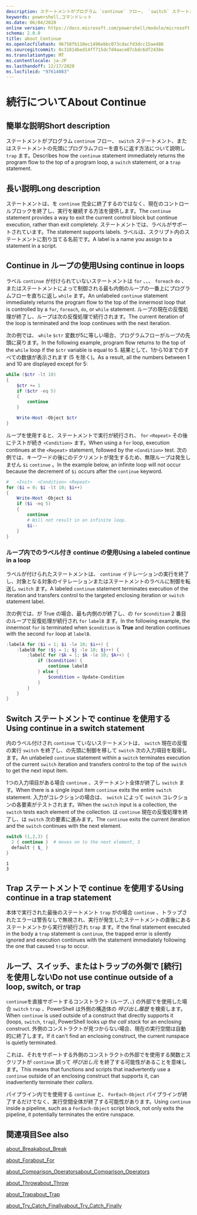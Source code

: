 ```yaml
---
description: ステートメントがプログラム `continue` フロー、 `switch` ステートメント、またはステートメントの先頭にプログラムフローを直ちに返す方法について説明し `trap` ます。
keywords: powershell,コマンドレット
ms.date: 06/04/2020
online version: https://docs.microsoft.com/powershell/module/microsoft.powershell.core/about/about_continue?view=powershell-7&WT.mc_id=ps-gethelp
schema: 2.0.0
title: about_Continue
ms.openlocfilehash: 96758fb110ec1496ebbc073cdacfd3dcc15ae486
ms.sourcegitcommit: 0c31814bed14ff715dc7d4aace07cbdc6df2438e
ms.translationtype: MT
ms.contentlocale: ja-JP
ms.lasthandoff: 12/17/2020
ms.locfileid: "97614083"
---
```

# <a name="about-continue"></a><span data-ttu-id="dffdf-104">続行について</span><span class="sxs-lookup"><span data-stu-id="dffdf-104">About Continue</span></span>

## <a name="short-description"></a><span data-ttu-id="dffdf-105">簡単な説明</span><span class="sxs-lookup"><span data-stu-id="dffdf-105">Short description</span></span>

<span data-ttu-id="dffdf-106">ステートメントがプログラム `continue` フロー、 `switch` ステートメント、またはステートメントの先頭にプログラムフローを直ちに返す方法について説明し `trap` ます。</span><span class="sxs-lookup"><span data-stu-id="dffdf-106">Describes how the `continue` statement immediately returns the program flow to the top of a program loop, a `switch` statement, or a `trap` statement.</span></span>

## <a name="long-description"></a><span data-ttu-id="dffdf-107">長い説明</span><span class="sxs-lookup"><span data-stu-id="dffdf-107">Long description</span></span>

<span data-ttu-id="dffdf-108">ステートメントは、を `continue` 完全に終了するのではなく、現在のコントロールブロックを終了し、実行を継続する方法を提供します。</span><span class="sxs-lookup"><span data-stu-id="dffdf-108">The `continue` statement provides a way to exit the current control block but continue execution, rather than exit completely.</span></span> <span data-ttu-id="dffdf-109">ステートメントでは、ラベルがサポートされています。</span><span class="sxs-lookup"><span data-stu-id="dffdf-109">The statement supports labels.</span></span>
<span data-ttu-id="dffdf-110">ラベルは、スクリプト内のステートメントに割り当てる名前です。</span><span class="sxs-lookup"><span data-stu-id="dffdf-110">A label is a name you assign to a statement in a script.</span></span>

## <a name="using-continue-in-loops"></a><span data-ttu-id="dffdf-111">Continue in ループの使用</span><span class="sxs-lookup"><span data-stu-id="dffdf-111">Using continue in loops</span></span>

<span data-ttu-id="dffdf-112">ラベル `continue` が付けられていないステートメントは `for` 、、、 `foreach` `do` 、またはステートメントによって制御される最も内側のループの一番上にプログラムフローを直ちに返し `while` ます。</span><span class="sxs-lookup"><span data-stu-id="dffdf-112">An unlabeled `continue` statement immediately returns the program flow to the top of the innermost loop that is controlled by a `for`, `foreach`, `do`, or `while` statement.</span></span> <span data-ttu-id="dffdf-113">ループの現在の反復処理が終了し、ループは次の反復処理で続行されます。</span><span class="sxs-lookup"><span data-stu-id="dffdf-113">The current iteration of the loop is terminated and the loop continues with the next iteration.</span></span>

<span data-ttu-id="dffdf-114">次の例では、 `while` `$ctr` 変数が5に等しい場合、プログラムフローがループの先頭に戻ります。</span><span class="sxs-lookup"><span data-stu-id="dffdf-114">In the following example, program flow returns to the top of the `while` loop if the `$ctr` variable is equal to 5.</span></span> <span data-ttu-id="dffdf-115">結果として、1から10までのすべての数値が表示されます (5 を除く)。</span><span class="sxs-lookup"><span data-stu-id="dffdf-115">As a result, all the numbers between 1 and 10 are displayed except for 5:</span></span>

```powershell
while ($ctr -lt 10)
{
    $ctr += 1
    if ($ctr -eq 5)
    {
        continue
    }

    Write-Host -Object $ctr
}
```

<span data-ttu-id="dffdf-116">ループを使用すると、ステートメントで実行が続行され、 `for` `<Repeat>` その後にテストが続き `<Condition>` ます。</span><span class="sxs-lookup"><span data-stu-id="dffdf-116">When using a `for` loop, execution continues at the `<Repeat>` statement, followed by the `<Condition>` test.</span></span> <span data-ttu-id="dffdf-117">次の例では、キーワードの後にのデクリメントが発生するため、無限ループは発生しません `$i` `continue` 。</span><span class="sxs-lookup"><span data-stu-id="dffdf-117">In the example below, an infinite loop will not occur because the decrement of `$i` occurs after the `continue` keyword.</span></span>

```powershell
#   <Init>  <Condition> <Repeat>
for ($i = 0; $i -lt 10; $i++)
{
    Write-Host -Object $i
    if ($i -eq 5)
    {
        continue
        # Will not result in an infinite loop.
        $i--
    }
}
```

### <a name="using-a-labeled-continue-in-a-loop"></a><span data-ttu-id="dffdf-118">ループ内でのラベル付き continue の使用</span><span class="sxs-lookup"><span data-stu-id="dffdf-118">Using a labeled continue in a loop</span></span>

<span data-ttu-id="dffdf-119">ラベルが付けられたステートメントは、 `continue` イテレーションの実行を終了し、対象となる対象のイテレーションまたはステートメントのラベルに制御を転送し `switch` ます。</span><span class="sxs-lookup"><span data-stu-id="dffdf-119">A labeled `continue` statement terminates execution of the iteration and transfers control to the targeted enclosing iteration or `switch` statement label.</span></span>

<span data-ttu-id="dffdf-120">次の例では、が True の場合、最も内側のが終了し、の `for` `$condition` 2 番目のループで反復処理が続行され `for` `labelB` ます。</span><span class="sxs-lookup"><span data-stu-id="dffdf-120">In the following example, the innermost `for` is terminated when `$condition` is **True** and iteration continues with the second `for` loop at `labelB`.</span></span>

```powershell
:labelA for ($i = 1; $i -le 10; $i++) {
    :labelB for ($j = 1; $j -le 10; $j++) {
        :labelC for ($k = 1; $k -le 10; $k++) {
            if ($condition) {
                continue labelB
            } else {
                $condition = Update-Condition
            }
        }
    }
}
```

## <a name="using-continue-in-a-switch-statement"></a><span data-ttu-id="dffdf-121">Switch ステートメントで continue を使用する</span><span class="sxs-lookup"><span data-stu-id="dffdf-121">Using continue in a switch statement</span></span>

<span data-ttu-id="dffdf-122">内のラベル付けされ `continue` ていないステートメントは、 `switch` 現在の反復の実行 `switch` を終了し、の先頭に制御を移して `switch` 次の入力項目を取得します。</span><span class="sxs-lookup"><span data-stu-id="dffdf-122">An unlabeled `continue` statement within a `switch` terminates execution of the current `switch` iteration and transfers control to the top of the `switch` to get the next input item.</span></span>

<span data-ttu-id="dffdf-123">1つの入力項目がある場合 `continue` 、ステートメント全体が終了し `switch` ます。</span><span class="sxs-lookup"><span data-stu-id="dffdf-123">When there is a single input item `continue` exits the entire `switch` statement.</span></span>
<span data-ttu-id="dffdf-124">入力がコレクションの場合は、 `switch` によって `switch` コレクションの各要素がテストされます。</span><span class="sxs-lookup"><span data-stu-id="dffdf-124">When the `switch` input is a collection, the `switch` tests each element of the collection.</span></span> <span data-ttu-id="dffdf-125">は `continue` 現在の反復処理を終了し、は `switch` 次の要素に進みます。</span><span class="sxs-lookup"><span data-stu-id="dffdf-125">The `continue` exits the current iteration and the `switch` continues with the next element.</span></span>

```powershell
switch (1,2,3) {
  2 { continue }  # moves on to the next element, 3
  default { $_ }
}
```

```Output
1
3
```

## <a name="using-continue-in-a-trap-statement"></a><span data-ttu-id="dffdf-126">Trap ステートメントで continue を使用する</span><span class="sxs-lookup"><span data-stu-id="dffdf-126">Using continue in a trap statement</span></span>

<span data-ttu-id="dffdf-127">本体で実行された最後のステートメント `trap` がの場合 `continue` 、トラップされたエラーは警告なしで無視され、実行が発生したステートメントの直後にあるステートメントから実行が続行され `trap` ます。</span><span class="sxs-lookup"><span data-stu-id="dffdf-127">If the final statement executed in the body a `trap` statement is `continue`, the trapped error is silently ignored and execution continues with the statement immediately following the one that caused `trap` to occur.</span></span>

## <a name="do-not-use-continue-outside-of-a-loop-switch-or-trap"></a><span data-ttu-id="dffdf-128">ループ、スイッチ、またはトラップの外側で [続行] を使用しない</span><span class="sxs-lookup"><span data-stu-id="dffdf-128">Do not use continue outside of a loop, switch, or trap</span></span>

<span data-ttu-id="dffdf-129">`continue`を直接サポートするコンストラクト (ループ、、) の外部でを使用した場合 `switch` `trap` 、PowerShell は外側の構造体の _呼び出し履歴_ を検索します。</span><span class="sxs-lookup"><span data-stu-id="dffdf-129">When `continue` is used outside of a construct that directly supports it (loops, `switch`, `trap`), PowerShell looks _up the call stack_ for an enclosing construct.</span></span> <span data-ttu-id="dffdf-130">外側のコンストラクトが見つからない場合、現在の実行空間は自動的に終了します。</span><span class="sxs-lookup"><span data-stu-id="dffdf-130">If it can't find an enclosing construct, the current runspace is quietly terminated.</span></span>

<span data-ttu-id="dffdf-131">これは、それをサポートする外側のコンストラクトの外部でを使用する関数とスクリプトが `continue` 誤って _呼び出し元_ を終了する可能性があることを意味します。</span><span class="sxs-lookup"><span data-stu-id="dffdf-131">This means that functions and scripts that inadvertently use a `continue` outside of an enclosing construct that supports it, can inadvertently terminate their _callers_.</span></span>

<span data-ttu-id="dffdf-132">パイプライン内でを使用する `continue` と、 `ForEach-Object` パイプラインが終了するだけでなく、実行空間全体が終了する可能性があります。</span><span class="sxs-lookup"><span data-stu-id="dffdf-132">Using `continue` inside a pipeline, such as a `ForEach-Object` script block, not only exits the pipeline, it potentially terminates the entire runspace.</span></span>

## <a name="see-also"></a><span data-ttu-id="dffdf-133">関連項目</span><span class="sxs-lookup"><span data-stu-id="dffdf-133">See also</span></span>

[<span data-ttu-id="dffdf-134">about_Break</span><span class="sxs-lookup"><span data-stu-id="dffdf-134">about_Break</span></span>](about_Break.md)

[<span data-ttu-id="dffdf-135">about_For</span><span class="sxs-lookup"><span data-stu-id="dffdf-135">about_For</span></span>](about_For.md)

[<span data-ttu-id="dffdf-136">about_Comparison_Operators</span><span class="sxs-lookup"><span data-stu-id="dffdf-136">about_Comparison_Operators</span></span>](about_Comparison_Operators.md)

[<span data-ttu-id="dffdf-137">about_Throw</span><span class="sxs-lookup"><span data-stu-id="dffdf-137">about_Throw</span></span>](about_Throw.md)

[<span data-ttu-id="dffdf-138">about_Trap</span><span class="sxs-lookup"><span data-stu-id="dffdf-138">about_Trap</span></span>](about_Trap.md)

[<span data-ttu-id="dffdf-139">about_Try_Catch_Finally</span><span class="sxs-lookup"><span data-stu-id="dffdf-139">about_Try_Catch_Finally</span></span>](about_Try_Catch_Finally.md)
